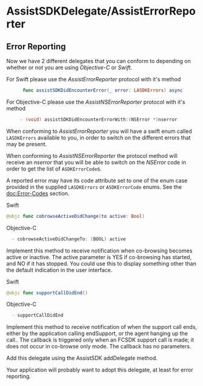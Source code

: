 # AssistSDKDelegate/AssistErrorReporter

## Error Reporting

Now we have 2 different delegates that you can conform to depending on whether or not you are using *Objective-C* or *Swift*.

For Swift please use the *AssistErrorReporter* protocol with it's method

```swift 
      func assistSDKDidEncounterError(_ error: LASDKErrors) async
```

For Objective-C please use the *AssistNSErrorReporter* protocol with it's method
```objective-c
     - (void) assistSDKDidEncounterErrorWith:(NSError *)nserror
```

When conforming to *AssistErrorReporter* you will have a swift enum called `LASDKErrors` available to you, in order to switch on the different errors that may be present. 

When conforming to *AssistNSErrorReporter* the protocol method will receive an *nserror* that you will be able to switch on the *NSError* code in order to get the list of `ASDKErrorCode`s.

A reported error may have its code attribute set to one of the enum case provided in the supplied `LASDKErrors` or `ASDKErrorCode` enums. See the <doc:Error-Codes> section.

Swift
```swift
@objc func cobrowseActiveDidChange(to active: Bool)
```

Objective-C
```objective-c
  - cobrowseActiveDidChangeTo: (BOOL) active
```

Implement this method to receive notification when co-browsing becomes active or inactive. The active parameter is YES if co-browsing has started, and NO if it has stopped. You could use this to display something other than the default indication in the user interface.

Swift
```swift
@objc func supportCallDidEnd()
```

Objective-C
```objective-c
  - supportCallDidEnd
```

Implement this method to receive notification of when the support call ends, either by the application calling endSupport, or the agent hanging up the call.. The callback is triggered only when an FCSDK support call is made; it does not occur in co-browse only mode. The callback has no parameters.

Add this delegate using the AssistSDK addDelegate method.

Your application will probably want to adopt this delegate, at least for error reporting.

